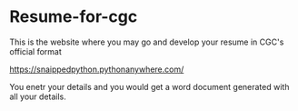 # Resume-for-cgc
This is the website where you may go and develop your resume in CGC's official format 


https://snaippedpython.pythonanywhere.com/


You enetr your details and you would get a word document generated with all your details.
